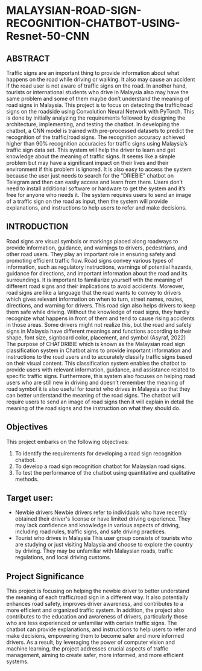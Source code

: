 # MALAYSIAN-ROAD-SIGN-RECOGNITION-CHATBOT-USING-Resnet-50-CNN

## ABSTRACT
Traffic signs are an important thing to provide information about what happens on the road while driving or walking. It also may cause an accident if the road user is not aware of traffic signs on the road. In another hand, tourists or international students who drive in Malaysia also may have the same problem and some of them maybe don’t understand the meaning of road signs in Malaysia. This project is to focus on detecting the traffic/road signs on the roadside using Convolution Neural Network with PyTorch. This is done by initially analyzing the requirements followed by designing the architecture, implementing, and testing the chatbot. In developing the chatbot, a CNN model is trained with pre-processed datasets to predict the recognition of the traffic/road signs. The recognition accuracy achieved higher than 90% recognition accuracies for traffic signs using Malaysia’s traffic sign data set. This system will help the driver to learn and get knowledge about the meaning of traffic signs. It seems like a simple problem but may have a significant impact on their lives and their environment if this problem is ignored. It is also easy to access the system because the user just needs to search for the "DRIEBIE" chatbot on Telegram and then can easily access and learn from there. Users don’t need to install additional software or hardware to get the system and it’s free for anyone who needs it. The system requires users to send an image of a traffic sign on the road as input, then the system will provide explanations, and instructions to help users to refer and make decisions.

## INTRODUCTION
Road signs are visual symbols or markings placed along roadways to provide information, guidance, and warnings to drivers, pedestrians, and other road users. They play an important role in ensuring safety and promoting efficient traffic flow. Road signs convey various types of information, such as regulatory instructions, warnings of potential hazards, guidance for directions, and important information about the road and its surroundings. It is important to familiarize yourself with the meaning of different road signs and their implications to avoid accidents. Moreover, road signs are like a language that the road wants to convey to drivers which gives relevant information on when to turn, street names, routes, directions, and warning for drivers. This road sign also helps drivers to keep them safe while driving. Without the knowledge of road signs, they hardly recognize what happens in front of them and tend to cause rising accidents in those areas. Some drivers might not realize this, but the road and safety signs in Malaysia have different meanings and functions according to their shape, font size, signboard color, placement, and symbol (Asyraf, 2022) The purpose of CHATDRIBIE which is known as the Malaysian road sign classification system in Chatbot aims to provide important information and instructions to the road users and to accurately classify traffic signs based on their visual content. This classification system enables the chatbot to provide users with relevant information, guidance, and assistance related to specific traffic signs. Furthermore, this system also focuses on helping road users who are still new in driving and doesn’t remember the meaning of road symbol it is also useful for tourist who drives in Malaysia so that they can better understand the meaning of the road signs. The chatbot will require users to send an image of road signs then it will explain in detail the meaning of the road signs and the instruction on what they should do.


## Objectives
This project embarks on the following objectives:
1. To identify the requirements for developing a road sign recognition chatbot.
2. To develop a road sign recognition chatbot for Malaysian road signs.
3. To test the performance of the chatbot using quantitative and qualitative methods.

## Target user:
- Newbie drivers
Newbie drivers refer to individuals who have recently obtained their 
driver's license or have limited driving experience. They may lack confidence and knowledge in various aspects of driving, including road rules, traffic signs, and 
 safe driving practices.
- Tourist who drives in Malaysia
This user group consists of tourists who are studying or just visiting Malaysia and choose to explore the country by driving. They may be unfamiliar with Malaysian roads, traffic regulations, and local driving customs.


## Project Significance
This project is focusing on helping the newbie driver to better understand the meaning of each traffic/road sign in a different way. It also potentially enhances road safety, improves driver awareness, and contributes to a more efficient and organized traffic system. In addition, the project also contributes to the education and awareness of drivers, particularly those who are less experienced or unfamiliar with certain traffic signs. The chatbot can provide explanations, and instructions to help users to refer and make decisions, empowering them to become safer and more informed drivers. As a result, by leveraging the power of computer vision and machine learning, the project addresses crucial aspects of traffic management, aiming to create safer, more informed, and more efficient systems.




